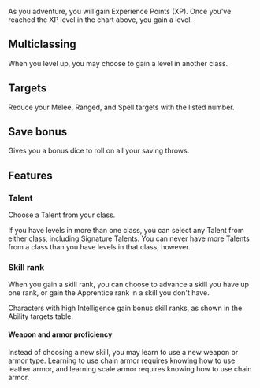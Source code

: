As you adventure, you will gain Experience Points (XP). Once you've reached the XP level in the chart above, you gain a level.


## Multiclassing
When you level up, you may choose to gain a level in another class.

## Targets
Reduce your Melee, Ranged, and Spell targets with the listed number.

## Save bonus
Gives you a bonus dice to roll on all your saving throws.

## Features

### Talent
Choose a Talent from your class.

If you have levels in more than one class, you can select any Talent from either class, including Signature Talents. You can never have more Talents from a class than you have levels in that class, however.

### Skill rank
When you gain a skill rank, you can choose to advance a skill you have up one rank, or gain the Apprentice rank in a skill you don't have.

Characters with high Intelligence gain bonus skill ranks, as shown in the Ability targets table.

#### Weapon and armor proficiency
Instead of choosing a new skill, you may learn to use a new weapon or armor type. Learning to use chain armor requires knowing how to use leather armor, and learning scale armor requires knowing how to use chain armor.
